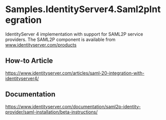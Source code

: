 # Samples.IdentityServer4.Saml2pIntegration
IdentityServer 4 implementation with support for SAML2P service providers. The SAML2P component is available from www.identityserver.com/products

## How-to Article
https://www.identityserver.com/articles/saml-20-integration-with-identityserver4/

## Documentation
https://www.identityserver.com/documentation/saml2p-identity-provider/saml-installation/beta-instructions/
